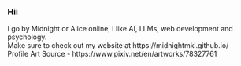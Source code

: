 
<h3>Hii</h3>
I go by Midnight or Alice online, I like AI, LLMs, web development and psychology.<br>
Make sure to check out my website at https://midnightmki.github.io/
<br>Profile Art Source - https://www.pixiv.net/en/artworks/78327761
<!--
**MidnightMkI/MidnightMkI** is a ✨ _special_ ✨ repository because its `README.md` (this file) appears on your GitHub profile.

Here are some ideas to get you started:

- 🔭 I’m currently working on ...
- 🌱 I’m currently learning ...
- 👯 I’m looking to collaborate on ...
- 🤔 I’m looking for help with ...
- 💬 Ask me about ...
- 📫 How to reach me: ...
- 😄 Pronouns: ...
- ⚡ Fun fact: ...
-->
